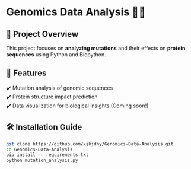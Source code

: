 # Genomics Data Analysis 🔬🧬

## 🔹 Project Overview  
This project focuses on **analyzing mutations** and their effects on **protein sequences** using Python and Biopython.

## 🚀 Features  
✔️ Mutation analysis of genomic sequences  
✔️ Protein structure impact prediction  
✔️ Data visualization for biological insights (Coming soon!)

## 🛠 Installation Guide  
```bash
git clone https://github.com/kjkjdhy/Genomics-Data-Analysis.git
cd Genomics-Data-Analysis
pip install -r requirements.txt
python mutation_analysis.py
